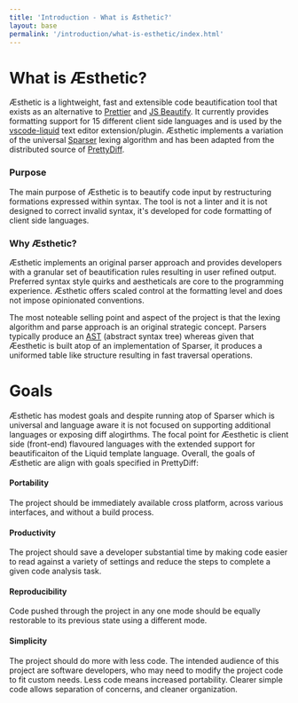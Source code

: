 ```yaml
---
title: 'Introduction - What is Æsthetic?'
layout: base
permalink: '/introduction/what-is-esthetic/index.html'
---
```


# What is Æsthetic?

Æsthetic is a lightweight, fast and extensible code beautification tool that exists as an alternative to [Prettier](https://prettier.io/) and [JS Beautify](https://beautifier.io/). It currently provides formatting support for 15 different client side languages and is used by the [vscode-liquid](https://liquify.dev) text editor extension/plugin. Æsthetic implements a variation of the universal [Sparser](https://sparser.io/docs-html/tech-documentation.xhtml#universal-parse-model) lexing algorithm and has been adapted from the distributed source of [PrettyDiff](https://github.com/prettydiff/prettydiff/blob/master/options.md).

### Purpose

The main purpose of Æsthetic is to beautify code input by restructuring formations expressed within syntax. The tool is not a linter and it is not designed to correct invalid syntax, it's developed for code formatting of client side languages.

### Why Æsthetic?

Æsthetic implements an original parser approach and provides developers with a granular set of beautification rules resulting in user refined output. Preferred syntax style quirks and aestheticals are core to the programming experience. Æsthetic offers scaled control at the formatting level and does not impose opinionated conventions.

The most noteable selling point and aspect of the project is that the lexing algorithm and parse approach is an original strategic concept. Parsers typically produce an [AST](https://en.wikipedia.org/wiki/Abstract_syntax_tree) (abstract syntax tree) whereas given that Æesthetic is built atop of an implementation of Sparser, it produces a uniformed table like structure resulting in fast traversal operations.

# Goals

Æsthetic has modest goals and despite running atop of Sparser which is universal and language aware it is not focused on supporting additional languages or exposing diff alogirthms. The focal point for Æesthetic is client side (front-end) flavoured languages with the extended support for beautificaiton of the Liquid template language. Overall, the goals of Æsthetic are align with goals specified in PrettyDiff:

#### Portability

The project should be immediately available cross platform, across various interfaces, and without a build process.

#### Productivity

The project should save a developer substantial time by making code easier to read against a variety of settings and reduce the steps to complete a given code analysis task.

#### Reproducibility

Code pushed through the project in any one mode should be equally restorable to its previous state using a different mode.

#### Simplicity

The project should do more with less code. The intended audience of this project are software developers, who may need to modify the project code to fit custom needs. Less code means increased portability. Clearer simple code allows separation of concerns, and cleaner organization.

